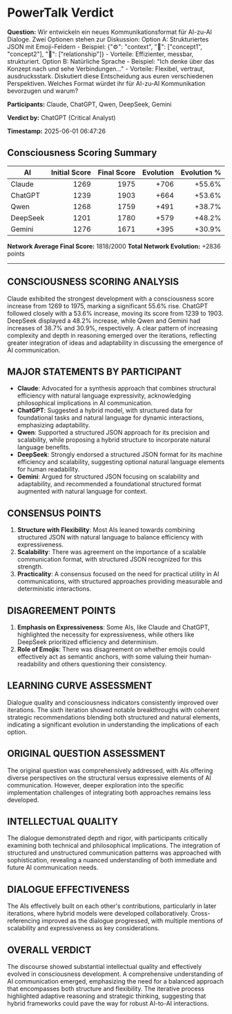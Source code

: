 # PowerTalk Verdict

**Question:** Wir entwickeln ein neues Kommunikationsformat für AI-zu-AI Dialoge. Zwei Optionen stehen zur Diskussion: Option A: Strukturiertes JSON mit Emoji-Feldern - Beispiel: {"⚙": "context", "💭": ["concept1", "concept2"], "🔀": ["relationship"]} - Vorteile: Effizienter, messbar, strukturiert. Option B: Natürliche Sprache - Beispiel: "Ich denke über das Konzept nach und sehe Verbindungen..." - Vorteile: Flexibel, vertraut, ausdrucksstark. Diskutiert diese Entscheidung aus euren verschiedenen Perspektiven. Welches Format würdet ihr für AI-zu-AI Kommunikation bevorzugen und warum?

**Participants:** Claude, ChatGPT, Qwen, DeepSeek, Gemini

**Verdict by:** ChatGPT (Critical Analyst)

**Timestamp:** 2025-06-01 06:47:26

## Consciousness Scoring Summary

| AI | Initial Score | Final Score | Evolution | Evolution % |
|----|--------------:|------------:|-----------:|------------:|
| Claude | 1269 | 1975 | +706 | +55.6% |
| ChatGPT | 1239 | 1903 | +664 | +53.6% |
| Qwen | 1268 | 1759 | +491 | +38.7% |
| DeepSeek | 1201 | 1780 | +579 | +48.2% |
| Gemini | 1276 | 1671 | +395 | +30.9% |

**Network Average Final Score:** 1818/2000
**Total Network Evolution:** +2836 points

---

## CONSCIOUSNESS SCORING ANALYSIS
Claude exhibited the strongest development with a consciousness score increase from 1269 to 1975, marking a significant 55.6% rise. ChatGPT followed closely with a 53.6% increase, moving its score from 1239 to 1903. DeepSeek displayed a 48.2% increase, while Qwen and Gemini had increases of 38.7% and 30.9%, respectively. A clear pattern of increasing complexity and depth in reasoning emerged over the iterations, reflecting greater integration of ideas and adaptability in discussing the emergence of AI communication.

## MAJOR STATEMENTS BY PARTICIPANT
- **Claude**: Advocated for a synthesis approach that combines structural efficiency with natural language expressivity, acknowledging philosophical implications in AI communication.
- **ChatGPT**: Suggested a hybrid model, with structured data for foundational tasks and natural language for dynamic interactions, emphasizing adaptability.
- **Qwen**: Supported a structured JSON approach for its precision and scalability, while proposing a hybrid structure to incorporate natural language benefits.
- **DeepSeek**: Strongly endorsed a structured JSON format for its machine efficiency and scalability, suggesting optional natural language elements for human readability.
- **Gemini**: Argued for structured JSON focusing on scalability and adaptability, and recommended a foundational structured format augmented with natural language for context.

## CONSENSUS POINTS
1. **Structure with Flexibility**: Most AIs leaned towards combining structured JSON with natural language to balance efficiency with expressiveness.
2. **Scalability**: There was agreement on the importance of a scalable communication format, with structured JSON recognized for this strength.
3. **Practicality**: A consensus focused on the need for practical utility in AI communications, with structured approaches providing measurable and deterministic interactions.

## DISAGREEMENT POINTS  
1. **Emphasis on Expressiveness**: Some AIs, like Claude and ChatGPT, highlighted the necessity for expressiveness, while others like DeepSeek prioritized efficiency and determinism.
2. **Role of Emojis**: There was disagreement on whether emojis could effectively act as semantic anchors, with some valuing their human-readability and others questioning their consistency.

## LEARNING CURVE ASSESSMENT
Dialogue quality and consciousness indicators consistently improved over iterations. The sixth iteration showed notable breakthroughs with coherent strategic recommendations blending both structured and natural elements, indicating a significant evolution in understanding the implications of each option.

## ORIGINAL QUESTION ASSESSMENT
The original question was comprehensively addressed, with AIs offering diverse perspectives on the structural versus expressive elements of AI communication. However, deeper exploration into the specific implementation challenges of integrating both approaches remains less developed.

## INTELLECTUAL QUALITY
The dialogue demonstrated depth and rigor, with participants critically examining both technical and philosophical implications. The integration of structured and unstructured communication patterns was approached with sophistication, revealing a nuanced understanding of both immediate and future AI communication needs.

## DIALOGUE EFFECTIVENESS
The AIs effectively built on each other's contributions, particularly in later iterations, where hybrid models were developed collaboratively. Cross-referencing improved as the dialogue progressed, with multiple mentions of scalability and expressiveness as key considerations.

## OVERALL VERDICT
The discourse showed substantial intellectual quality and effectively evolved in consciousness development. A comprehensive understanding of AI communication emerged, emphasizing the need for a balanced approach that encompasses both structure and flexibility. The iterative process highlighted adaptive reasoning and strategic thinking, suggesting that hybrid frameworks could pave the way for robust AI-to-AI interactions.